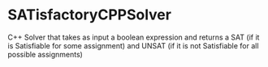 # SATisfactoryCPPSolver
C++ Solver that takes as input a boolean expression and returns a SAT (if it is Satisfiable for some assignment) and UNSAT (if it is not Satisfiable for all possible assignments)
